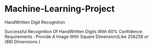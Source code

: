 # Machine-Learning-Project
HandWritten Digit Recognition

Successful Recognition Of HandWritten Digits With 60% Confidence.
Requirements : Provide A Image With Square Dimension(Like 256*256 or (8*8) Dimensions )
